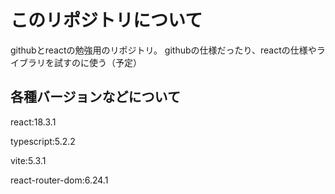 # このリポジトリについて

githubとreactの勉強用のリポジトリ。
githubの仕様だったり、reactの仕様やライブラリを試すのに使う（予定）

## 各種バージョンなどについて
react:18.3.1

typescript:5.2.2

vite:5.3.1

react-router-dom:6.24.1
